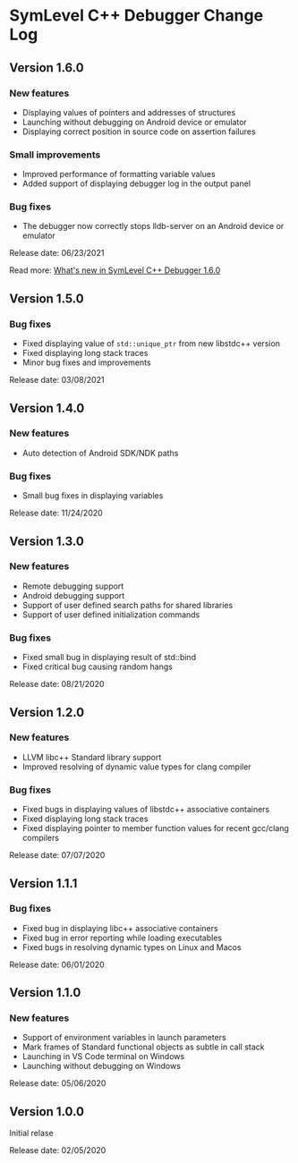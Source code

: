 # SymLevel C++ Debugger Change Log

## Version 1.6.0

### New features
- Displaying values of pointers and addresses of structures
- Launching without debugging on Android device or emulator
- Displaying correct position in source code on assertion failures

### Small improvements
- Improved performance of formatting variable values
- Added support of displaying debugger log in the output panel

### Bug fixes
- The debugger now correctly stops lldb-server on an Android device or emulator

Release date: 06/23/2021

Read more: [What's new in SymLevel C++ Debugger 1.6.0](https://symlevel.com/debugger/whatsnew/1.6.0)


## Version 1.5.0

### Bug fixes
- Fixed displaying value of `std::unique_ptr` from new libstdc++ version
- Fixed displaying long stack traces
- Minor bug fixes and improvements

Release date: 03/08/2021


## Version 1.4.0

### New features
- Auto detection of Android SDK/NDK paths

### Bug fixes
- Small bug fixes in displaying variables

Release date: 11/24/2020

## Version 1.3.0

### New features
- Remote debugging support
- Android debugging support
- Support of user defined search paths for shared libraries
- Support of user defined initialization commands

### Bug fixes
- Fixed small bug in displaying result of std::bind
- Fixed critical bug causing random hangs

Release date: 08/21/2020


## Version 1.2.0

### New features
- LLVM libc++ Standard library support
- Improved resolving of dynamic value types for clang compiler

### Bug fixes
- Fixed bugs in displaying values of libstdc++ associative containers
- Fixed displaying long stack traces
- Fixed displaying pointer to member function values for recent gcc/clang compilers

Release date: 07/07/2020


## Version 1.1.1

### Bug fixes
- Fixed bug in displaying libc++ associative containers
- Fixed bug in error reporting while loading executables
- Fixed bugs in resolving dynamic types on Linux and Macos

Release date: 06/01/2020


## Version 1.1.0

### New features
- Support of environment variables in launch parameters
- Mark frames of Standard functional objects as subtle in call stack
- Launching in VS Code terminal on Windows
- Launching without debugging on Windows

Release date: 05/06/2020


## Version 1.0.0
Initial relase

Release date: 02/05/2020

